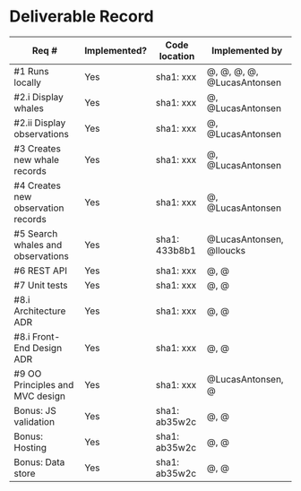 # Deliverable Record

| Req # | Implemented? | Code location | Implemented by |
|-------|-------|-------|-------|
| #1 Runs locally | Yes | sha1: xxx | @, @, @, @, @LucasAntonsen |
| #2.i Display whales | Yes | sha1: xxx | @, @LucasAntonsen |
| #2.ii Display observations | Yes | sha1: xxx | @, @LucasAntonsen |
| #3 Creates new whale records | Yes | sha1: xxx | @, @LucasAntonsen |
| #4 Creates new observation records | Yes | sha1: xxx | @, @LucasAntonsen |
| #5 Search whales and observations | Yes | sha1: 433b8b1 | @LucasAntonsen, @lloucks |
| #6 REST API | Yes | sha1: xxx | @, @ |
| #7 Unit tests | Yes | sha1: xxx | @, @ |
| #8.i Architecture ADR | Yes | sha1: xxx | @, @ |
| #8.i Front-End Design ADR | Yes | sha1: xxx | @, @ |
| #9 OO Principles and MVC design | Yes | sha1: xxx | @LucasAntonsen, @ |
| Bonus: JS validation | Yes | sha1: ab35w2c | @, @ |
| Bonus: Hosting | Yes | sha1: ab35w2c | @, @ |
| Bonus: Data store | Yes | sha1: ab35w2c | @, @ |

